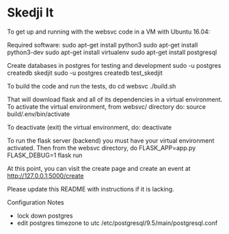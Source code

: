 # Skedji It #

To get up and running with the websvc code in a VM with Ubuntu 16.04:

Required software:
sudo apt-get install python3
sudo apt-get install python3-dev
sudo apt-get install virtualenv
sudo apt-get install postgresql

Create databases in postgres for testing and development
sudo -u postgres createdb skedjit
sudo -u postgres createdb test_skedjit

To build the code and run the tests, do
cd websvc
./build.sh

That will download flask and all of its dependencies in a virtual environment. 
To activate the virtual environment, from websvc/ directory do:
source build/.env/bin/activate

To deactivate (exit) the virtual environment, do:
deactivate

To run the flask server (backend) you must have your virtual environment activated.
Then from the websvc directory, do
FLASK_APP=app.py FLASK_DEBUG=1 flask run

At this point, you can visit the create page and create an event at http://127.0.0.1:5000/create


Please update this README with instructions if it is lacking.


Configuration Notes
 - lock down postgres
 - edit postgres timezone to utc  /etc/postgresql/9.5/main/postgresql.conf



